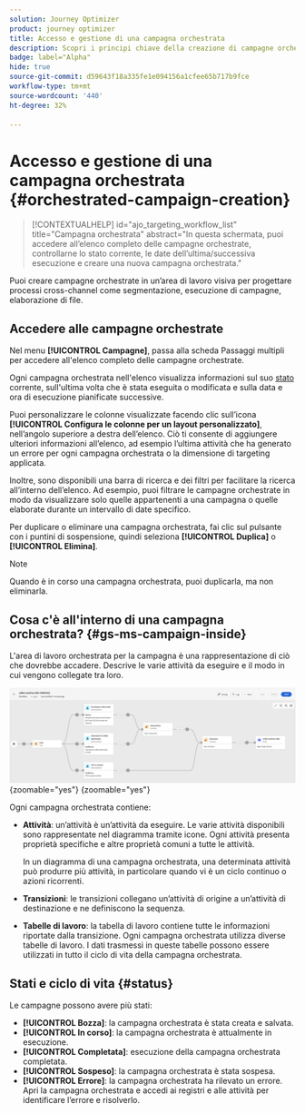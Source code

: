 ```yaml
---
solution: Journey Optimizer
product: journey optimizer
title: Accesso e gestione di una campagna orchestrata
description: Scopri i principi chiave della creazione di campagne orchestrate con Adobe Journey Optimizer
badge: label="Alpha"
hide: true
source-git-commit: d59643f18a335fe1e094156a1cfee65b717b9fce
workflow-type: tm+mt
source-wordcount: '440'
ht-degree: 32%

---
```



# Accesso e gestione di una campagna orchestrata {#orchestrated-campaign-creation}

>[!CONTEXTUALHELP]
>id="ajo_targeting_workflow_list"
>title="Campagna orchestrata"
>abstract="In questa schermata, puoi accedere all’elenco completo delle campagne orchestrate, controllarne lo stato corrente, le date dell’ultima/successiva esecuzione e creare una nuova campagna orchestrata."

Puoi creare campagne orchestrate in un’area di lavoro visiva per progettare processi cross-channel come segmentazione, esecuzione di campagne, elaborazione di file.

## Accedere alle campagne orchestrate

Nel menu **[!UICONTROL Campagne]**, passa alla scheda Passaggi multipli per accedere all&#39;elenco completo delle campagne orchestrate.

Ogni campagna orchestrata nell&#39;elenco visualizza informazioni sul suo [stato](#status) corrente, sull&#39;ultima volta che è stata eseguita o modificata e sulla data e ora di esecuzione pianificate successive.

Puoi personalizzare le colonne visualizzate facendo clic sull’icona **[!UICONTROL Configura le colonne per un layout personalizzato]**, nell’angolo superiore a destra dell’elenco. Ciò ti consente di aggiungere ulteriori informazioni all’elenco, ad esempio l’ultima attività che ha generato un errore per ogni campagna orchestrata o la dimensione di targeting applicata.

Inoltre, sono disponibili una barra di ricerca e dei filtri per facilitare la ricerca all’interno dell’elenco. Ad esempio, puoi filtrare le campagne orchestrate in modo da visualizzare solo quelle appartenenti a una campagna o quelle elaborate durante un intervallo di date specifico.

Per duplicare o eliminare una campagna orchestrata, fai clic sul pulsante con i puntini di sospensione, quindi seleziona **[!UICONTROL Duplica]** o **[!UICONTROL Elimina]**.

>[!NOTE]
>
>Quando è in corso una campagna orchestrata, puoi duplicarla, ma non eliminarla.

## Cosa c&#39;è all&#39;interno di una campagna orchestrata? {#gs-ms-campaign-inside}

L&#39;area di lavoro orchestrata per la campagna è una rappresentazione di ciò che dovrebbe accadere. Descrive le varie attività da eseguire e il modo in cui vengono collegate tra loro.

![](assets/workflow-example.png){zoomable="yes"} {zoomable="yes"}

Ogni campagna orchestrata contiene:

* **Attività**: un’attività è un’attività da eseguire. Le varie attività disponibili sono rappresentate nel diagramma tramite icone. Ogni attività presenta proprietà specifiche e altre proprietà comuni a tutte le attività.

  In un diagramma di una campagna orchestrata, una determinata attività può produrre più attività, in particolare quando vi è un ciclo continuo o azioni ricorrenti.

* **Transizioni**: le transizioni collegano un’attività di origine a un’attività di destinazione e ne definiscono la sequenza.

* **Tabelle di lavoro**: la tabella di lavoro contiene tutte le informazioni riportate dalla transizione. Ogni campagna orchestrata utilizza diverse tabelle di lavoro. I dati trasmessi in queste tabelle possono essere utilizzati in tutto il ciclo di vita della campagna orchestrata.

## Stati e ciclo di vita {#status}

Le campagne possono avere più stati:

* **[!UICONTROL Bozza]**: la campagna orchestrata è stata creata e salvata.
* **[!UICONTROL In corso]**: la campagna orchestrata è attualmente in esecuzione.
* **[!UICONTROL Completata]**: esecuzione della campagna orchestrata completata.
* **[!UICONTROL Sospeso]**: la campagna orchestrata è stata sospesa.
* **[!UICONTROL Errore]**: la campagna orchestrata ha rilevato un errore. Apri la campagna orchestrata e accedi ai registri e alle attività per identificare l’errore e risolverlo.
